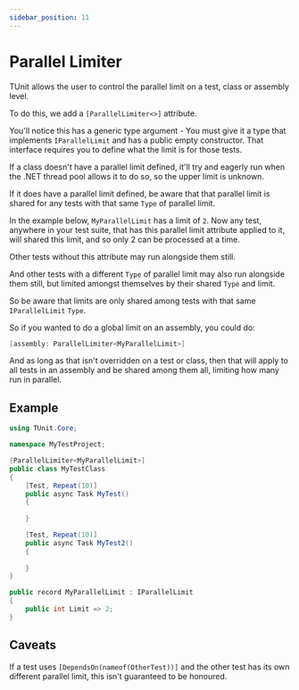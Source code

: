 ```yaml
---
sidebar_position: 11
---
```


# Parallel Limiter

TUnit allows the user to control the parallel limit on a test, class or assembly level.

To do this, we add a `[ParallelLimiter<>]` attribute.

You'll notice this has a generic type argument - You must give it a type that implements `IParallelLimit` and has a public empty constructor. That interface requires you to define what the limit is for those tests.

If a class doesn't have a parallel limit defined, it'll try and eagerly run when the .NET thread pool allows it to do so, so the upper limit is unknown.

If it does have a parallel limit defined, be aware that that parallel limit is shared for any tests with that same `Type` of parallel limit. 

In the example below, `MyParallelLimit` has a limit of `2`. Now any test, anywhere in your test suite, that has this parallel limit attribute applied to it, will shared this limit, and so only 2 can be processed at a time. 

Other tests without this attribute may run alongside them still. 

And other tests with a different `Type` of parallel limit may also run alongside them still, but limited amongst themselves by their shared `Type` and limit.

So be aware that limits are only shared among tests with that same `IParallelLimit` `Type`.

So if you wanted to do a global limit on an assembly, you could do:

```csharp
[assembly: ParallelLimiter<MyParallelLimit>]
```

And as long as that isn't overridden on a test or class, then that will apply to all tests in an assembly and be shared among them all, limiting how many run in parallel.

## Example

```csharp
using TUnit.Core;

namespace MyTestProject;

[ParallelLimiter<MyParallelLimit>]
public class MyTestClass
{
    [Test, Repeat(10)]
    public async Task MyTest()
    {
        
    }

    [Test, Repeat(10)]
    public async Task MyTest2()
    {
        
    }
}

public record MyParallelLimit : IParallelLimit
{
    public int Limit => 2;
}
```

## Caveats
If a test uses `[DependsOn(nameof(OtherTest))]` and the other test has its own different parallel limit, this isn't guaranteed to be honoured.

